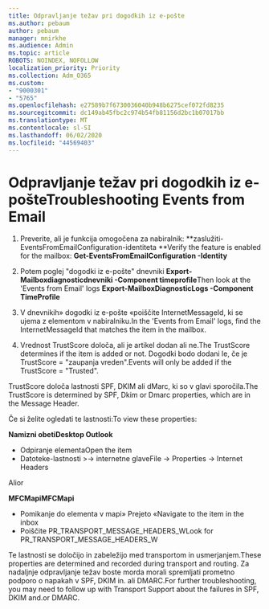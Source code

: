 ```yaml
---
title: Odpravljanje težav pri dogodkih iz e-pošte
ms.author: pebaum
author: pebaum
manager: mnirkhe
ms.audience: Admin
ms.topic: article
ROBOTS: NOINDEX, NOFOLLOW
localization_priority: Priority
ms.collection: Adm_O365
ms.custom:
- "9000301"
- "5765"
ms.openlocfilehash: e27589b7f6730036040b948b6275cef072fd8235
ms.sourcegitcommit: dc149ab45fbc2c974b54fb81156d2bc1b07017bb
ms.translationtype: MT
ms.contentlocale: sl-SI
ms.lasthandoff: 06/02/2020
ms.locfileid: "44569403"
---
```

# <a name="troubleshooting-events-from-email"></a><span data-ttu-id="faa79-102">Odpravljanje težav pri dogodkih iz e-pošte</span><span class="sxs-lookup"><span data-stu-id="faa79-102">Troubleshooting Events from Email</span></span>

1. <span data-ttu-id="faa79-103">Preverite, ali je funkcija omogočena za nabiralnik: \*\*zaslužiti-EventsFromEmailConfiguration-identiteta <mailbox> \*\*</span><span class="sxs-lookup"><span data-stu-id="faa79-103">Verify the feature is enabled for the mailbox: **Get-EventsFromEmailConfiguration -Identity <mailbox>**</span></span>

2. <span data-ttu-id="faa79-104">Potem poglej "dogodki iz e-pošte" dnevniki **Export-Mailboxdiagnosticdnevniki <mailbox> -Component timeprofile**</span><span class="sxs-lookup"><span data-stu-id="faa79-104">Then look at the 'Events from Email' logs **Export-MailboxDiagnosticLogs <mailbox> -Component TimeProfile**</span></span>

3. <span data-ttu-id="faa79-105">V dnevnikih» dogodki iz e-pošte «poiščite InternetMessageId, ki se ujema z elementom v nabiralniku.</span><span class="sxs-lookup"><span data-stu-id="faa79-105">In the 'Events from Email' logs, find the InternetMessageId that matches the item in the mailbox.</span></span>  

4. <span data-ttu-id="faa79-106">Vrednost TrustScore določa, ali je artikel dodan ali ne.</span><span class="sxs-lookup"><span data-stu-id="faa79-106">The TrustScore determines if the item is added or not.</span></span> <span data-ttu-id="faa79-107">Dogodki bodo dodani le, če je TrustScore = "zaupanja vreden".</span><span class="sxs-lookup"><span data-stu-id="faa79-107">Events will only be added if the TrustScore = "Trusted".</span></span>

<span data-ttu-id="faa79-108">TrustScore določa lastnosti SPF, DKIM ali dMarc, ki so v glavi sporočila.</span><span class="sxs-lookup"><span data-stu-id="faa79-108">The TrustScore is determined by SPF, Dkim or Dmarc properties, which are in the Message Header.</span></span>

<span data-ttu-id="faa79-109">Če si želite ogledati te lastnosti:</span><span class="sxs-lookup"><span data-stu-id="faa79-109">To view these properties:</span></span>

<span data-ttu-id="faa79-110">**Namizni obeti**</span><span class="sxs-lookup"><span data-stu-id="faa79-110">**Desktop Outlook**</span></span>

- <span data-ttu-id="faa79-111">Odpiranje elementa</span><span class="sxs-lookup"><span data-stu-id="faa79-111">Open the item</span></span>
- <span data-ttu-id="faa79-112">Datoteke-lastnosti >-> internetne glave</span><span class="sxs-lookup"><span data-stu-id="faa79-112">File -> Properties -> Internet Headers</span></span>

<span data-ttu-id="faa79-113">Ali</span><span class="sxs-lookup"><span data-stu-id="faa79-113">or</span></span>

<span data-ttu-id="faa79-114">**MFCMapi**</span><span class="sxs-lookup"><span data-stu-id="faa79-114">**MFCMapi**</span></span>

- <span data-ttu-id="faa79-115">Pomikanje do elementa v mapi» Prejeto «</span><span class="sxs-lookup"><span data-stu-id="faa79-115">Navigate to the item in the inbox</span></span>
- <span data-ttu-id="faa79-116">Poiščite PR_TRANSPORT_MESSAGE_HEADERS_W</span><span class="sxs-lookup"><span data-stu-id="faa79-116">Look for PR_TRANSPORT_MESSAGE_HEADERS_W</span></span>

<span data-ttu-id="faa79-117">Te lastnosti se določijo in zabeležijo med transportom in usmerjanjem.</span><span class="sxs-lookup"><span data-stu-id="faa79-117">These properties are determined and recorded during transport and routing.</span></span> <span data-ttu-id="faa79-118">Za nadaljnje odpravljanje težav boste morda morali spremljati prometno podporo o napakah v SPF, DKIM in. ali DMARC.</span><span class="sxs-lookup"><span data-stu-id="faa79-118">For further troubleshooting, you may need to follow up with Transport Support about the failures in  SPF, DKIM and.or DMARC.</span></span>